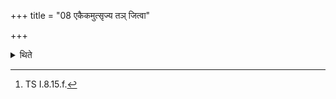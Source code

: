 +++
title = "08 एकैकमुत्सृज्य तञ् जित्वा"

+++

<details><summary>थिते</summary>

8. After having released (the arrows) one by one (and) having won him(the Kṣatriya), (the sacrificer) turns himself (the chariot) with samaham indriyeṇa viryeṇa....[^1]   

[^1]: TS I.8.15.f.  
</details>
